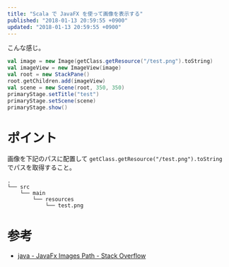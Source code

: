 ```yaml
---
title: "Scala で JavaFX を使って画像を表示する"
published: "2018-01-13 20:59:55 +0900"
updated: "2018-01-13 20:59:55 +0900"
---
```


こんな感じ。

```scala
val image = new Image(getClass.getResource("/test.png").toString)
val imageView = new ImageView(image)
val root = new StackPane()
root.getChildren.add(imageView)
val scene = new Scene(root, 350, 350)
primaryStage.setTitle("test")
primaryStage.setScene(scene)
primaryStage.show()
```

# ポイント

画像を下記のパスに配置して `getClass.getResource("/test.png").toString` でパスを取得すること。

```none
.
└── src
    └── main
        └── resources
            └── test.png
```

# 参考

- [java - JavaFx Images Path - Stack Overflow](https://stackoverflow.com/questions/33305037/javafx-images-path)
